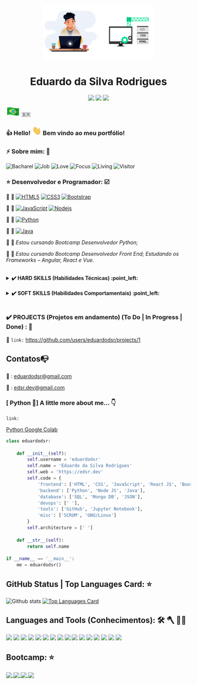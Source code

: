 <p align="center">
  <img src=https://github.com/eduardodsr/eduardodsr/blob/master/dev2.gif?raw=true" alt="dev2" width="150px" />
  <img src=https://github.com/eduardodsr/eduardodsr/blob/master/dev.gif?raw=true" alt="dev" width="150px" />
  
</p>
<h1 align="center"> Eduardo da Silva Rodrigues </h1>

<p align="center">     
  <a href="https://github.com/eduardodsr" alt="github.com/eduardodsr" target="_blank"><img src="https://img.shields.io/badge/-github.com/eduardodsr-0e2c54?style=flat-square&logo=chrome&logoColor=black" /></a>
  <a href="https://www.edsr.dev" alt="edsr.dev" target="_blank"><img src="https://img.shields.io/badge/-edsr.dev-0e2c54?style=flat-square&logo=chrome&logoColor=white" /></a>
  <a href="mailto:edsr.dev@gmail.com" alt="Email" target="_blank"><img src="https://img.shields.io/badge/-Email-B23121?style=flat-square&logo=gmail&logoColor=white" /></a>   
  </p>

<img style="margin: 0 auto" src="https://github.com/eduardodsr/eduardodsr/blob/master/brazil.gif" height="25"> :brazil:

### :thumbsup: Hello! <img style="margin: 0 auto" src="https://github.com/ABSphreak/ABSphreak/blob/master/gifs/Hi.gif" height="25"> Bem vindo ao meu portfólio!

### ⚡ Sobre mim: :open_book:

![Bacharel](https://img.shields.io/badge/Bacharel-Sistemas_de_Informação-brightgreen)
![Job](https://img.shields.io/badge/Job-Analista_de_Sistemas-brightgreen)
![Love](https://img.shields.io/badge/Love-Development-brightgreen)
![Focus](https://img.shields.io/badge/Focus-Front_End%20%7C%20Back_End%20%7C%20FullStacker-brightgreen)
![Living](https://img.shields.io/badge/Living-Rio%20de%20Janeiro-3c9)
![Visitor](https://visitor-badge.glitch.me/badge?page_id=eduardodsr.eduardodsr)
<!--[GitHub followers](https://img.shields.io/github/followers/eduardodsr?label=Follow&style=social)-->

### :star: Desenvolvedor e Programador: :ballot_box_with_check: 

:bow_and_arrow: :dart: [![HTML5](https://img.shields.io/badge/-HTML5-E34F26?style=flat&logo=html5&logoColor=white&link=https://github.com/)](https://github.com/eduardodsr) 
[![CSS3](https://img.shields.io/badge/-CSS3-1572B6?style=flat&logo=css3&link=https://github.com/eduardodsr)](https://github.com/eduardodsr) [![Bootstrap](https://img.shields.io/badge/-Bootstrap-563D7C?style=flat&logo=bootstrap&link=https://github.com/eduardodsr)](https://github.com/eduardodsr) 

:bow_and_arrow: :dart: [![JavaScript](https://img.shields.io/badge/-JavaScript-black?style=flat&logo=javascript&link=https://github.com/eduardodsr)](https://github.com/eduardodsr) [![Nodejs](https://img.shields.io/badge/-Nodejs-black?style=flat&logo=Node.js&link=https://github.com/eduardodsr)](https://github.com/eduardodsr) 

:bow_and_arrow: :dart: [![Python](https://img.shields.io/badge/-Python-black?style=flat&logo=python&link=https://github.com/eduardodsr)](https://github.com/eduardodsr)

:bow_and_arrow: :dart: [![Java](https://img.shields.io/badge/Java-orange?style=flat&logo=java&logoColor=white&link=https://github.com/eduardodsr)](https://github.com/eduardodsr) 

:bow_and_arrow: :dart: *Estou cursando Bootcamp Desenvolvedor Python;* 

:bow_and_arrow: :dart: *Estou cursando Bootcamp Desenvolvedor Front End; Estudando os Frameworks – Angular, React e Vue*. 

<br>

<details class="HARD_SKILLS">
<summary><strong> ✔️ HARD SKILLS (Habilidades Técnicas) :point_left: </strong></summary>

### HARD SKILLS (Habilidades Técnicas):  💬

-	Linux; Windows 7/8/10 e Server; 

-	Microsoft Office (Office 365); Outlook; Libre Office;

-	Redes e Infraestrutura de TI; CISCO CCNA e ITE;

-	ITIL e Cobit; Gestão de Projetos; Virtualização; 

-	Banco de Dados - SQL Server;

-	Desenvolvedor Front End (HTML, CSS e JavaScript). 

-	Estudando a linguagem de programação Python; 

-	Estudando os Frameworks – Angular, React e Vue;

- Montagem e Manutenção de Computadores;

- Controle de Versão (GitHub); Ágil (Scrum).

</details>

<br>

<details class="SOFT_SKILLS">  
<summary><strong> ✔️ SOFT SKILLS (Habilidades Comportamentais) :point_left: </strong></summary>

### SOFT SKILLS (Habilidades Comportamentais):  💬

-	Liderança; Comunicação; Trabalho em equipe; 

-	Proatividade; Planejamento Estratégico;

-	Ética; Organização; Otimização de Processos;

-	Comprometimento; Autoconfiança; Empatia;

-	Criatividade; Inovação; Negociação de conflitos.

</details>

<br>

### ✔️ PROJECTS (Projetos em andamento) (To Do | In Progress | Done) : :dart:

:bookmark_tabs:  ``` link: ```  https://github.com/users/eduardodsr/projects/1


## Contatos:mailbox_with_no_mail:

:email: : eduardodsr@gmail.com

:email: : edsr.dev@gmail.com


###  [ Python 🐍] A little more about me...  👇

``` link: ``` 

[Python Google Colab](https://colab.research.google.com/github/eduardodsr/Python-Google-Colab/blob/master/eduardodsr.ipyn "Python Google Colab")

```python
class eduardodsr:

    def __init__(self):
        self.username = 'eduardodsr'
        self.name = 'Eduardo da Silva Rodrigues'
        self.web = 'https://edsr.dev'
        self.code = {
            'frontend': ['HTML', 'CSS', 'JavaScript', 'React JS', 'Boostrap'],
            'backend': ['Python', 'Node JS', 'Java'],
            'database': ['SQL', 'Mongo DB', 'JSON'],
            'devops': [' '],
            'tools': ['GitHub', 'Jupyter Notebook'],
            'misc': ['SCRUM', 'GNU/Linux']
        }
        self.architecture = [' ']

    def __str__(self):
        return self.name

if __name__ == '__main__':
    me = eduardodsr()

```

## GitHub Status | Top Languages Card: :star:

![Github stats](https://github-readme-stats.vercel.app/api?username=eduardodsr&show_icons=true)
[![Top Languages Card](https://github-readme-stats.vercel.app/api/top-langs/?username=eduardodsr)](https://github.com/eduardodsr/github-readme-stats)


## Languages and Tools (Conhecimentos):  :hammer_and_wrench: :axe: :man_technologist:

<div class="code" align="left">
<code><a href="https://www.w3.org/html/" target="_blank"><img height="50" src="https://www.vectorlogo.zone/logos/w3_html5/w3_html5-ar21.svg"></a></code>
<code><a href="https://getbootstrap.com/" target="_blank"><img height="50" src="https://www.vectorlogo.zone/logos/getbootstrap/getbootstrap-ar21.svg"></a></code> 
<code><a href="https://www.javascript.com/" target="_blank"><img height="50" src="https://www.vectorlogo.zone/logos/javascript/javascript-ar21.svg"></a></code>
<code><a href="https://nodejs.org/" target="_blank"><img height="50" src="https://www.vectorlogo.zone/logos/nodejs/nodejs-ar21.svg"></a></code> 
<code><a href="https://angularjs.org/" target="_blank"><img height="50" src="https://www.vectorlogo.zone/logos/angular/angular-ar21.svg"></a></code> 
<code><a href="https://reactjs.org/" target="_blank"><img height="50" src="https://www.vectorlogo.zone/logos/reactjs/reactjs-ar21.svg"></a></code>
<code><a href="https://www.python.org/" target="_blank"><img height="50" src="https://www.vectorlogo.zone/logos/python/python-ar21.svg"></a></code>
<code><a href="https://jupyter.org/" target="_blank"><img height="50" src="https://www.vectorlogo.zone/logos/jupyter/jupyter-ar21.svg"></a></code>
<code><a href="https://www.mysql.com/" target="_blank"><img height="50" src="https://www.vectorlogo.zone/logos/mysql/mysql-ar21.svg"></a></code>
<code><a href="https://www.json.org/" target="_blank"><img height="50" src="https://www.vectorlogo.zone/logos/json/json-ar21.svg"></a></code>
<code><a href="https://www.linux.org/" target="_blank"><img height="50" src="https://www.vectorlogo.zone/logos/linux/linux-ar21.svg"></a></code>
<code><a href="https://www.microsoft.com/" target="_blank"><img height="50" src="https://www.vectorlogo.zone/logos/microsoft/microsoft-ar21.svg"></a></code>
<code><a href="https://code.visualstudio.com/" target="_blank"><img height="50" src="https://www.vectorlogo.zone/logos/visualstudio_code/visualstudio_code-ar21.svg"></a></code>
<code><a href="https://www.java.com/" target="_blank"><img height="50" src="https://www.vectorlogo.zone/logos/java/java-ar21.svg"></a></code>
<code><a href="https://www.eclipse.org/" target="_blank"><img height="50" src="https://www.vectorlogo.zone/logos/eclipse/eclipse-ar21.svg"></a></code>
<code><a href="https://www.jetbrains.com/" target="_blank"><img height="50" src="https://www.vectorlogo.zone/logos/jetbrains/jetbrains-ar21.svg"></a></code>  
</div>

## Bootcamp: :star:
<div>
<a href="https://github.com/eduardodsr/Desenvolvedor-Front-End">
  <!-- Change the `github-readme-stats.anuraghazra1.vercel.app` to `github-readme-stats.vercel.app`  -->
  <img align="center" src="https://github-readme-stats.vercel.app/api/pin/?username=eduardodsr&repo=Desenvolvedor-Front-End&theme=radical" />
</a>   
  <a href="https://github.com/eduardodsr/Desenvolvedor-Python">
  <!-- Change the `github-readme-stats.anuraghazra1.vercel.app` to `github-readme-stats.vercel.app`  -->
  <img align="center" src="https://github-readme-stats.vercel.app/api/pin/?username=eduardodsr&repo=Desenvolvedor-Python&theme=radical" />
</a>    
  <a href="https://github.com/eduardodsr/bootcamp-IGTI">
  <!-- Change the `github-readme-stats.anuraghazra1.vercel.app` to `github-readme-stats.vercel.app`  -->
  <img align="center" src="https://github-readme-stats.vercel.app/api/pin/?username=eduardodsr&repo=bootcamp-IGTI&theme=radical" />
</a>    
  <a href="https://github.com/eduardodsr/Python-Pro">
  <!-- Change the `github-readme-stats.anuraghazra1.vercel.app` to `github-readme-stats.vercel.app`  -->
  <img align="center" src="https://github-readme-stats.vercel.app/api/pin/?username=eduardodsr&repo=Python-Pro&theme=radical" />
</a>    
</div> 
